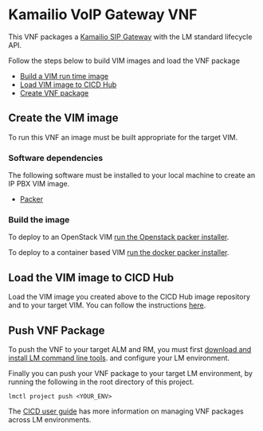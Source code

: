 # Kamailio VoIP Gateway VNF

This VNF packages a [Kamailio SIP Gateway](https://www.kamailio.org/w/) with the LM standard lifecycle API.

Follow the steps below to build VIM images and load the VNF package
* [Build a VIM run time image](#create-the-vim-image)
* [Load VIM image to CICD Hub](#load-the-vim-image-to-cicd-hub)
* [Create VNF package](#push-vnf-package)

## Create the VIM image

To run this VNF an image must be built appropriate for the target VIM. 

### Software dependencies

The following software must be installed to your local machine to create an IP PBX VIM image. 
* [Packer](https://packer.io/)

### Build the image

To deploy to an OpenStack VIM [run the Openstack packer installer](./VNFCs/kamailio-vnfc/VDUs/packer/openstack/Readme.md).

To deploy to a container based VIM [run the docker packer installer](./VNFCs/kamailio-vnfc/VDUs/packer/docker/Readme.md).

## Load the VIM image to CICD Hub

Load the VIM image you created above to the CICD Hub image repository and to your target VIM. You can follow the instructions [here](http://servicelifecyclemanager.com/cicd/upload_images/).

## Push VNF Package

To push the VNF to your target ALM and RM, you must first [download and install LM command line tools](http://servicelifecyclemanager.com/reference/lmctl/). and configure your LM environment. 

Finally you can push your VNF package to your target LM environment, by running the following in the root directory of this project.
```
lmctl project push <YOUR_ENV>
```

The [CICD user guide](http://servicelifecyclemanager.com/cicd/introduction/) has more information on managing VNF packages across LM environments. 